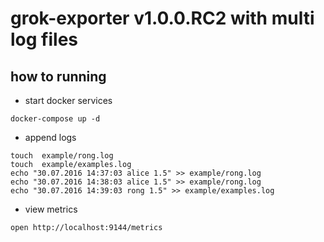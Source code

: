 # grok-exporter v1.0.0.RC2 with multi log files 


## how to running

*  start docker services

```code
docker-compose up -d 
```


* append logs

```code
touch  example/rong.log
touch  example/examples.log
echo "30.07.2016 14:37:03 alice 1.5" >> example/rong.log
echo "30.07.2016 14:38:03 alice 1.5" >> example/rong.log
echo "30.07.2016 14:39:03 rong 1.5" >> example/examples.log
```

* view metrics

```code
open http://localhost:9144/metrics
```
